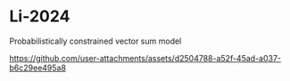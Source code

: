 # Li-2024
Probabilistically constrained vector sum model


https://github.com/user-attachments/assets/d2504788-a52f-45ad-a037-b6c29ee495a8

